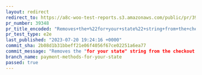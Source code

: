 ```yaml
---
layout: redirect
redirect_to: https://a8c-woo-test-reports.s3.amazonaws.com/public/pr/39348/e2e/index.html
pr_number: 39348
pr_title_encoded: "Removes+the+%22for+your+state%22+string+from+the+checkout+page+if+there+are+no+current+payment+methods+available."
pr_test_type: e2e
last_published: "2023-07-20 19:24:16 +0000"
commit_sha: 2b08d1b31bbeff21e06f4056f67ce02251a6ea77
commit_message: "Removes the "for your state" string from the checkout page if there a…"
branch_name: payment-methods-for-your-state
passed: true
---
```

